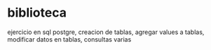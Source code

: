 # biblioteca

ejercicio en sql postgre, creacion de tablas, agregar values a tablas, modificar datos en tablas, consultas varias 
